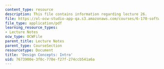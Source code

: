 ```yaml
---
content_type: resource
description: This file contains information regarding lecture 26.
file: https://ol-ocw-studio-app-qa.s3.amazonaws.com/courses/6-170-software-studio-spring-2013/7673900e3f0c778ef27f274ccb541a6a_MIT6_170S13_26-con-intro.pdf
file_type: application/pdf
learning_resource_types:
- Lecture Notes
ocw_type: OCWFile
parent_title: Lecture Notes
parent_type: CourseSection
resourcetype: Document
title: 'Design Concepts: Intro'
uid: 7673900e-3f0c-778e-f27f-274ccb541a6a
---
```

